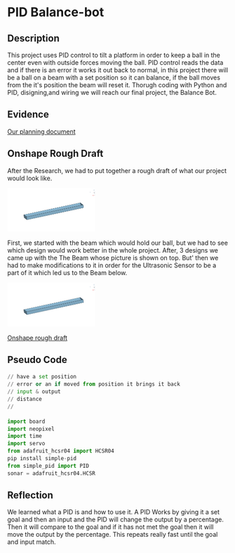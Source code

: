 # PID Balance-bot
## Description
This project uses PID control to tilt a platform in order to keep a ball in the center even with outside forces moving the ball. PID control reads the data and if there is an error it works it out back to normal, in this project there will be a ball on a beam with a set position so it can balance, if the ball moves from the it's position the beam will reset it. Thorugh coding with Python and PID, disigning,and wiring we will reach our final project, the Balance Bot.
## Evidence
[Our planning document](https://docs.google.com/document/d/1fVeS6Nz3x-aw5kM-pLlMPw-Nbu9bjymMA8uOpB1ZbKA/edit?usp=sharing)


## Onshape Rough Draft

After the Research, we had to put together a rough draft of what our project would look like.

<img src="RoughDraftBeam.png" alt="The Beam" width="200">

First, we started with the beam which would hold our ball, but we had to see which design would work better in the whole project. After, 3 designs we came up with the The Beam whose picture is shown on top. But' then we had to make modifications to it in order for the Ultrasonic Sensor to be a part of it which led us to the Beam below.

<img src="RoughDraftBeam.png" alt="The Beam" width="200">

[Onshape rough draft](https://cvilleschools.onshape.com/documents/6021407610dea9eef68c77cb/w/05ab5f2c8939c789ea2dda76/e/d3010f2dd1c4c5ebb5aa311d)

## Pseudo Code
```python
// have a set position
// error or an if moved from position it brings it back
// input & output
// distance
// 

import board
import neopixel
import time
import servo
from adafruit_hcsr04 import HCSR04
pip install simple-pid
from simple_pid import PID
sonar = adafruit_hcsr04.HCSR


```
## Reflection
We learned what a PID is and how to use it. A PID Works by giving it a set goal and then an input and the PID will change the output by a percentage. Then it will compare to the goal and if it has not met the goal then it will move the output by the percentage. This repeats really fast until the goal and input match.  
